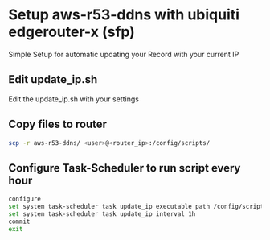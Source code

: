 # Setup aws-r53-ddns with ubiquiti edgerouter-x (sfp)

Simple Setup for automatic updating your Record with your current IP

## Edit update_ip.sh

Edit the update_ip.sh with your settings

## Copy files to router

```sh
scp -r aws-r53-ddns/ <user>@<router_ip>:/config/scripts/
```

## Configure Task-Scheduler to run script every hour

```sh
configure
set system task-scheduler task update_ip executable path /config/scripts/aws-r53-ddns/update_ip.sh
set system task-scheduler task update_ip interval 1h
commit
exit
```
